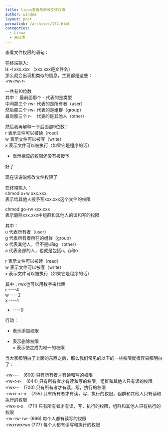 ```yaml
---
title: linux查看及修改文件权限
author: windea
layout: post
permalink: /archives/172.html
categories:
  - Linux
  - 未分类
---
```

查看文件权限的语句：

在终端输入:  
ls -l xxx.xxx （xxx.xxx是文件名）  
那么就会出现相类似的信息，主要都是这些：  
-rw-rw-r-

一共有10位数  
其中： 最前面那个 - 代表的是类型  
中间那三个 rw- 代表的是所有者（user）  
然后那三个 rw- 代表的是组群（group）  
最后那三个 r-    代表的是其他人（other）

然后我再解释一下后面那9位数：  
r 表示文件可以被读（read）  
w 表示文件可以被写（write）  
x 表示文件可以被执行（如果它是程序的话）  
- 表示相应的权限还没有被授予

好了

现在该说说修改文件权限了

在终端输入：  
chmod o+w xxx.xxx  
表示给其他人授予写xxx.xxx这个文件的权限

chmod go-rw xxx.xxx  
表示删除xxx.xxx中组群和其他人的读和写的权限

其中：  
u 代表所有者（user）  
g 代表所有者所在的组群（group）  
o 代表其他人，但不是u和g （other）  
a 代表全部的人，也就是包括u，g和o

r 表示文件可以被读（read）  
w 表示文件可以被写（write）  
x 表示文件可以被执行（如果它是程序的话）

其中：rwx也可以用数字来代替  
r ----4  
w ----2  
x ----1  
- ----0

行动：  
+ 表示添加权限  
- 表示删除权限  
= 表示使之成为唯一的权限

当大家都明白了上面的东西之后，那么我们常见的以下的一些权限就很容易都明白了：

-rw---    (600) 只有所有者才有读和写的权限  
-rw-r-r-    (644) 只有所有者才有读和写的权限，组群和其他人只有读的权限  
-rwx--    (700) 只有所有者才有读，写，执行的权限  
-rwxr-xr-x    (755) 只有所有者才有读，写，执行的权限，组群和其他人只有读和执行的权限  
-rwx-x-x    (711) 只有所有者才有读，写，执行的权限，组群和其他人只有执行的权限  
-rw-rw-rw- (666) 每个人都有读写的权限  
-rwxrwxrwx (777) 每个人都有读写和执行的权限
